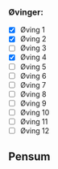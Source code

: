 
### Øvinger:
- [x] Øving 1
- [x] Øving 2
- [ ] Øving 3
- [x] Øving 4
- [ ] Øving 5
- [ ] Øving 6
- [ ] Øving 7
- [ ] Øving 8
- [ ] Øving 9
- [ ] Øving 10
- [ ] Øving 11
- [ ] Øving 12

## Pensum
